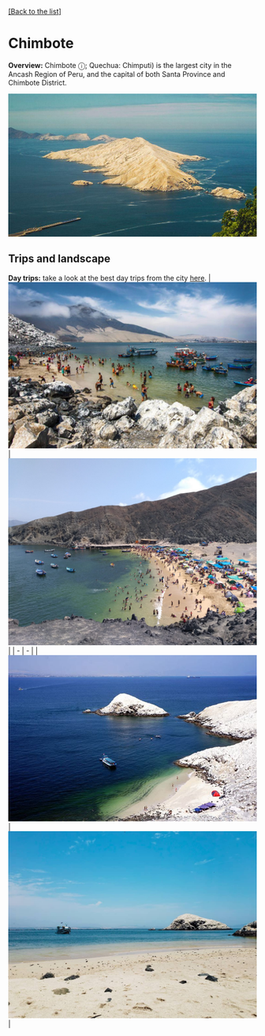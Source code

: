 [[Back to the list]](city_list.md)
# Chimbote
**Overview:** Chimbote  ⓘ; Quechua: Chimputi) is the largest city in the Ancash Region of Peru, and the capital of both Santa Province and Chimbote District.


![Chimbote tourist view](resources/Chimbote_view.jpg)
## Trips and landscape
**Day trips:** take a look at the best day trips from the city [here](https://www.tripadvisor.com/Attractions-g1597002-Activities-Chimbote_Ancash_Region.html).
| ![landscape image](resources/Chimbote_landscape_0.jpg) | ![landscape image](resources/Chimbote_landscape_1.jpg) |
| - | - |
| ![landscape image](resources/Chimbote_landscape_2.jpg) | ![landscape image](resources/Chimbote_landscape_3.jpg) |
